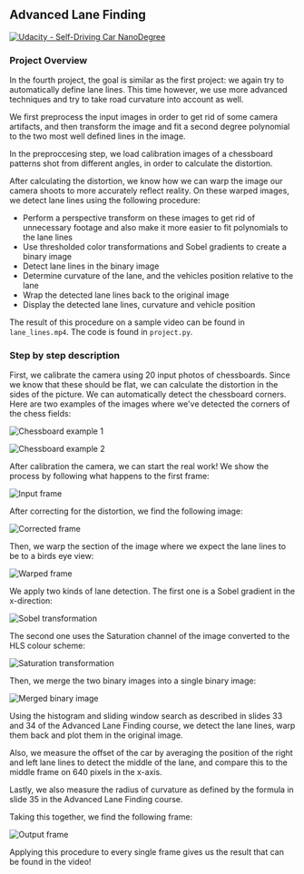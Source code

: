 ## Advanced Lane Finding
[![Udacity - Self-Driving Car NanoDegree](https://s3.amazonaws.com/udacity-sdc/github/shield-carnd.svg)](http://www.udacity.com/drive)

[//]: # (Image References)

[image1]: ./examples/chessboard_corners.png "Chessboard corners 1"
[image2]: ./examples/chessboard_corners2.png "Chessboard corners 2"
[image3]: ./examples/frame1_input.png "Frame 1 input"
[image4]: ./examples/frame1_corrected.png "Frame 1 corrected"
[image5]: ./examples/frame1_warped.png "Frame 1 warped"
[image6]: ./examples/frame1_sobel.png "Frame 1 sobel"
[image7]: ./examples/frame1_thresholded.png "Frame 1 saturation"
[image8]: ./examples/frame1_binary.png "Frame 1 merged binary image"
[image9]: ./examples/frame1_output.png "Frame 1 output"


### Project Overview

In the fourth project, the goal is similar as the first project: we again try to automatically define lane lines. This time however, we use more advanced techniques and try to take road curvature into account as well.

We first preprocess the input images in order to get rid of some camera artifacts, and then transform the image and fit a second degree polynomial to the two most well defined lines in the image.

In the preproccesing step, we load calibration images of a chessboard patterns shot from different angles, in order to calculate the distortion.

After calculating the distortion, we know how we can warp the image our camera shoots to more accurately reflect reality. On these warped images, we detect lane lines using the following procedure:

* Perform a perspective transform on these images to get rid of unnecessary footage and also make it more easier to fit polynomials to the lane lines
* Use thresholded color transformations and Sobel gradients to create a binary image
* Detect lane lines in the binary image
* Determine curvature of the lane, and the vehicles position relative to the lane
* Wrap the detected lane lines back to the original image
* Display the detected lane lines, curvature and vehicle position

The result of this procedure on a sample video can be found in `lane_lines.mp4`. The code is found in `project.py`.

### Step by step description

First, we calibrate the camera using 20 input photos of chessboards. Since we know that these should be flat, we can calculate the distortion in the sides of the picture. We can automatically detect the chessboard corners. Here are two examples of the images where we've detected the corners of the chess fields:

![Chessboard example 1][image1]

![Chessboard example 2][image2]

After calibration the camera, we can start the real work! We show the process by following what happens to the first frame:

![Input frame][image3]

After correcting for the distortion, we find the following image:

![Corrected frame][image4]

Then, we warp the section of the image where we expect the lane lines to be to a birds eye view:

![Warped frame][image5]

We apply two kinds of lane detection. The first one is a Sobel gradient in the x-direction:

![Sobel transformation][image6]

The second one uses the Saturation channel of the image converted to the HLS colour scheme:

![Saturation transformation][image7]

Then, we merge the two binary images into a single binary image:

![Merged binary image][image8]

Using the histogram and sliding window search as described in slides 33 and 34 of the Advanced Lane Finding course, we detect the lane lines, warp them back and plot them in the original image.

Also, we measure the offset of the car by averaging the position of the right and left lane lines to detect the middle of the lane, and compare this to the middle frame on 640 pixels in the x-axis.

Lastly, we also measure the radius of curvature as defined by the formula in slide 35 in the Advanced Lane Finding course. 

Taking this together, we find the following frame:

![Output frame][image9]

Applying this procedure to every single frame gives us the result that can be found in the video!